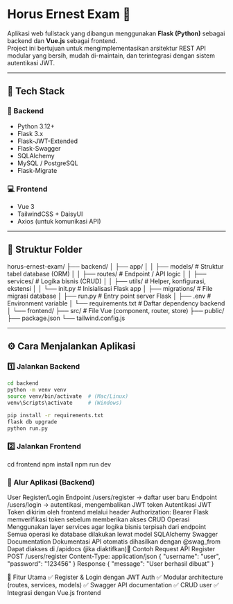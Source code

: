 # Horus Ernest Exam 🧠

Aplikasi web fullstack yang dibangun menggunakan **Flask (Python)** sebagai backend dan **Vue.js** sebagai frontend.  
Project ini bertujuan untuk mengimplementasikan arsitektur REST API modular yang bersih, mudah di-maintain, dan terintegrasi dengan sistem autentikasi JWT.

---

## 🚀 Tech Stack

### 🔧 Backend
- Python 3.12+
- Flask 3.x
- Flask-JWT-Extended
- Flask-Swagger
- SQLAlchemy
- MySQL / PostgreSQL
- Flask-Migrate

### 💻 Frontend
- Vue 3
- TailwindCSS + DaisyUI
- Axios (untuk komunikasi API)

---

## 📂 Struktur Folder

horus-ernest-exam/
├── backend/
│ ├── app/
│ │ ├── models/ # Struktur tabel database (ORM)
│ │ ├── routes/ # Endpoint / API logic
│ │ ├── services/ # Logika bisnis (CRUD)
│ │ ├── utils/ # Helper, konfigurasi, ekstensi
│ │ └── init.py # Inisialisasi Flask app
│ ├── migrations/ # File migrasi database
│ ├── run.py # Entry point server Flask
│ ├── .env # Environment variable
│ └── requirements.txt # Daftar dependency backend
│
└── frontend/
├── src/ # File Vue (component, router, store)
├── public/
├── package.json
└── tailwind.config.js

---

## ⚙️ Cara Menjalankan Aplikasi

### 1️⃣ Jalankan Backend

```bash
cd backend
python -m venv venv
source venv/bin/activate  # (Mac/Linux)
venv\Scripts\activate     # (Windows)

pip install -r requirements.txt
flask db upgrade
python run.py
```
### 2️⃣ Jalankan Frontend
cd frontend
npm install
npm run dev

### 🧠 Alur Aplikasi (Backend)
User Register/Login
Endpoint /users/register → daftar user baru
Endpoint /users/login → autentikasi, mengembalikan JWT token
Autentikasi JWT
Token dikirim oleh frontend melalui header Authorization: Bearer <token>
Flask memverifikasi token sebelum memberikan akses
CRUD Operasi
Menggunakan layer services agar logika bisnis terpisah dari endpoint
Semua operasi ke database dilakukan lewat model SQLAlchemy
Swagger Documentation
Dokumentasi API otomatis dihasilkan dengan @swag_from
Dapat diakses di /apidocs (jika diaktifkan)🔐 Contoh Request API
Register
POST /users/register
Content-Type: application/json
{
  "username": "user",
  "password": "123456"
}
Response
{
  "message": "User berhasil dibuat"
}

🧩 Fitur Utama
✅ Register & Login dengan JWT Auth
✅ Modular architecture (routes, services, models)
✅ Swagger API documentation
✅ CRUD user
✅ Integrasi dengan Vue.js frontend
